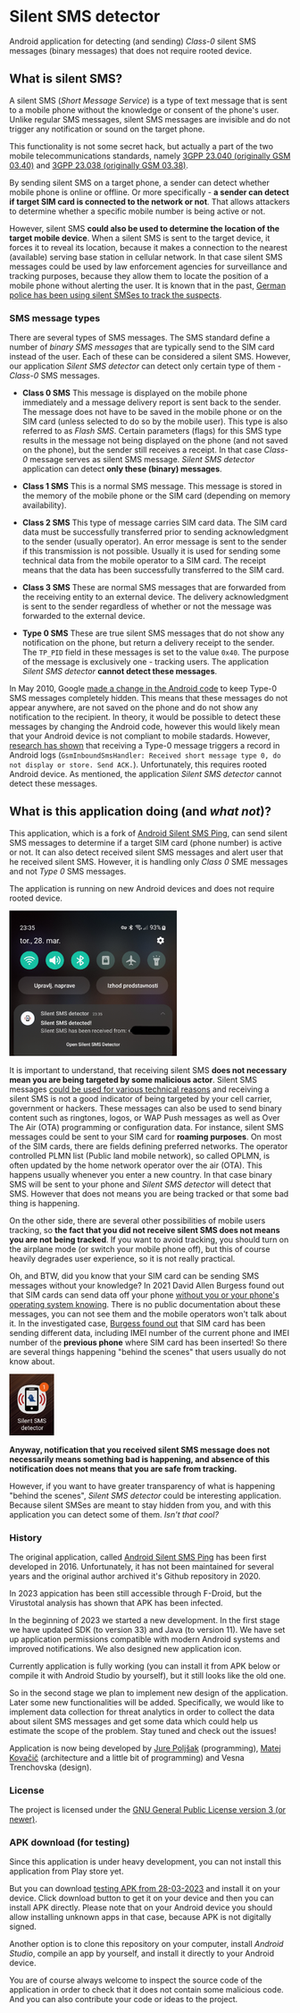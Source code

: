 # Silent SMS detector

Android application for detecting (and sending) *Class-0* silent SMS messages (binary messages) that does not require rooted device.

## What is silent SMS?

A silent SMS (*Short Message Service*) is a type of text message that is sent to a mobile phone without the knowledge or consent of the phone's user. Unlike regular SMS messages, silent SMS messages are invisible and do not trigger any notification or sound on the target phone.

This functionality is not some secret hack, but actually a part of the two mobile telecommunications standards, namely [3GPP 23.040 (originally GSM 03.40)](https://en.wikipedia.org/wiki/GSM_03.40) and [3GPP 23.038 (originally GSM 03.38)](https://en.wikipedia.org/wiki/GSM_03.38).

By sending silent SMS on a target phone, a sender can detect whether mobile phone is online or offline. Or more specifically - **a sender can detect if target SIM card is connected to the network or not**. That allows attackers to determine whether a specific mobile number is being active or not.

However, silent SMS **could also be used to determine the location of the target mobile device**. When a silent SMS is sent to the target device, it forces it to reveal its location, because it makes a connection to the nearest (available) serving base station in cellular network. In that case silent SMS messages could be used by law enforcement agencies for surveillance and tracking purposes, because they allow them to locate the position of a mobile phone without alerting the user. It is known that in the past, [German police has been using silent SMSes to track the suspects](https://edri.org/our-work/edrigramnumber10-2silent-sms-tracking-suspects/).

### SMS message types

There are several types of SMS messages. The SMS standard define a number of *binary SMS messages* that are typically send to the SIM card instead of the user. Each of these can be considered a silent SMS. However, our application *Silent SMS detector* can detect only certain type of them - *Class-0* SMS messages.

- **Class 0 SMS**
This message is displayed on the mobile phone immediately and a message delivery report is sent back to the sender. The message does not have to be saved in the mobile phone or on the SIM card (unless selected to do so by the mobile user). This type is also referred to as *Flash SMS*. Certain parameters (flags) for this SMS type results in the message not being displayed on the phone (and not saved on the phone), but the sender still receives a receipt. In that case *Class-0* message serves as silent SMS message. *Silent SMS detector* application can detect **only these (binary) messages**.

- **Class 1 SMS**
This is a normal SMS message. This message is stored in the memory of the mobile phone or the SIM card (depending on memory availability).

- **Class 2 SMS**
This type of message carries SIM card data. The SIM card data must be successfully transferred prior to sending acknowledgment to the sender (usually operator). An error message is sent to the sender if this transmission is not possible. Usually it is used for sending some technical data from the mobile operator to a SIM card. The receipt means that the data has been successfully transferred to the SIM card.

- **Class 3 SMS**
These are normal SMS messages that are forwarded from the receiving entity to an external device. The delivery acknowledgment is sent to the sender regardless of whether or not the message was forwarded to the external device. 

- **Type 0 SMS**
These are true silent SMS messages that do not show any notification on the phone, but return a delivery receipt to the sender. The `TP_PID` field in these messages is set to the value `0x40`. The purpose of the message is exclusively one - tracking users. The application *Silent SMS detector* **cannot detect these messages**.

In May 2010, Google [made a change in the Android code](https://android-review.googlesource.com/c/platform/frameworks/base/+/14069) to keep Type-0 SMS messages completely hidden. This means that these messages do not appear anywhere, are not saved on the phone and do not show any notification to the recipient. In theory, it would be possible to detect these messages by changing the Android code, however this would likely mean that your Android device is not compliant to mobile stadards. However, [research has shown](https://akaki.io/2022/transmission_and_detection_of_silent_sms_in_android) that receiving a Type-0 message triggers a record in Android logs (`GsmInboundSmsHandler: Received short message type 0, do not display or store. Send ACK.`). Unfortunately, this requires rooted Android device. As mentioned, the application *Silent SMS detector* cannot detect these messages.

## What is this application doing (and *what not*)?

This application, which is a fork of [Android Silent SMS Ping](https://github.com/itds-consulting/android-silent-ping-sms), can send silent SMS messages to determine if a target SIM card (phone number) is active or not. It can also detect received silent SMS messages and alert user that he received silent SMS. However, it is handling only *Class 0* SME messages and not *Type 0* SMS messages.

The application is running on new Android devices and does not require rooted device.

<img src="notification1.jpg" alt="Silent SMS notification" width="300"/>

It is important to understand, that receiving silent SMS **does not necessary mean you are being targeted by some malicious actor**. Silent SMS messages [could be used for various technical reasons](https://nickvsnetworking.com/gsm-with-osmocom-silent-sms-silent-calls/) and receiving a silent SMS is not a good indicator of being targeted by your cell carrier, government or hackers. These messages can also be used to send binary content such as ringtones, logos, or WAP Push messages as well as Over The Air (OTA) programming or configuration data. For instance, silent SMS messages could be sent to your SIM card for **roaming purposes**. On most of the SIM cards, there are fields defining preferred networks. The operator controlled PLMN list (Public land mobile network), so called OPLMN, is often updated by the home network operator over the air (OTA). This happens usually whenever you enter a new country. In that case binary SMS will be sent to your phone and *Silent SMS detector* will detect that SMS. However that does not means you are being tracked or that some bad thing is happening.

On the other side, there are several other possibilities of mobile users tracking, so **the fact that you did not receive silent SMS does not means you are not being tracked**. If you want to avoid tracking, you should turn on the airplane mode (or switch your mobile phone off), but this of course heavily degrades user experience, so it is not really practical.

Oh, and BTW, did you know that your SIM card can be sending SMS messages without your knowledge? In 2021 David Allen Burgess found out that SIM cards can send data off your phone [without you or your phone's operating system knowing](https://www.youtube.com/watch?v=0Em-J_3QYu4). There is no public documentation about these messages, you can not see them and the mobile operators won't talk about it. In the investigated case, [Burgess found out](https://medium.com/telecom-expert/what-is-at-t-doing-at-1111340002-c418876c212c) that SIM card has been sending different data, including IMEI number of the current phone and IMEI number of the **previous phone** where SIM card has been inserted! So there are several things happening "behind the scenes" that users usually do not know about.

<img src="notification2.jpg" alt="Silent SMS detector" width="80"/>

**Anyway, notification that you received silent SMS message does not necessarily means something bad is happening, and absence of this notification does not means that you are safe from tracking.**

However, if you want to have greater transparency of what is happening "behind the scenes", *Silent SMS detector* could be interesting application. Because silent SMSes are meant to stay hidden from you, and with this application you can detect some of them. *Isn't that cool?*

### History

The original application, called [Android Silent SMS Ping](https://github.com/itds-consulting/android-silent-ping-sms) has been first developed in 2016. Unfortunately, it has not been maintained for several years and the original author archived it's Github repository in 2020.

In 2023 appication has been still accessible through F-Droid, but the Virustotal analysis has shown that APK has been infected.

In the beginning of 2023 we started a new development. In the first stage we have updated SDK (to version 33) and Java (to version 11). We have set up application permissions compatible with modern Android systems and improved notifications. We also designed new application icon.

Currently application is fully working (you can install it from APK below or compile it with Android Studio by yourself), but it still looks like the old one.

So in the second stage we plan to implement new design of the application. Later some new functionalities will be added. Specifically, we would like to implement data collection for threat analytics in order to collect the data about silent SMS messages and get some data which could help us estimate the scope of the problem. Stay tuned and check out the issues!

Application is now being developed by [Jure Poljšak](https://github.com/barracuda-fsh) (programming), [Matej Kovačič](https://github.com/MatejKovacic) (architecture and a little bit of programming) and Vesna Trenchovska (design).

### License

The project is licensed under the [GNU General Public License version 3 (or newer)](https://github.com/MatejKovacic/silent-sms-ping/blob/master/LICENSE).

### APK download (for testing)

Since this application is under heavy development, you can not install this application from Play store yet.

But you can download [testing APK from 28-03-2023](https://github.com/MatejKovacic/silent-sms-ping/blob/master/silent-sms-app-debug_28-03-2023.apk) and install it on your device. Click download button to get it on your device and then you can install APK directly. Please note that on your Android device you should allow installing unknown apps in that case, because APK is not digitally signed.

Another option is to clone this repository on your computer, install *Android Studio*, compile an app by yourself, and install it directly to your Android device.

You are of course always welcome to inspect the source code of the application in order to check that it does not contain some malicious code. And you can also contribute your code or ideas to the project.
